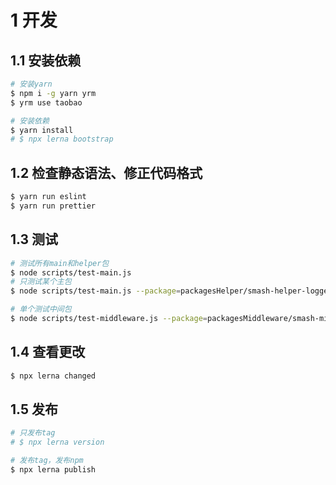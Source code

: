 # 1 开发

## 1.1 安装依赖

```bash
# 安装yarn
$ npm i -g yarn yrm
$ yrm use taobao

# 安装依赖
$ yarn install
# $ npx lerna bootstrap
```

## 1.2 检查静态语法、修正代码格式

```bash
$ yarn run eslint
$ yarn run prettier
```

## 1.3 测试

```bash
# 测试所有main和helper包
$ node scripts/test-main.js
# 只测试某个主包
$ node scripts/test-main.js --package=packagesHelper/smash-helper-logger

# 单个测试中间包
$ node scripts/test-middleware.js --package=packagesMiddleware/smash-middleware-clean
```

## 1.4 查看更改

```bash
$ npx lerna changed
```

## 1.5 发布

```bash
# 只发布tag
# $ npx lerna version

# 发布tag，发布npm
$ npx lerna publish
```
